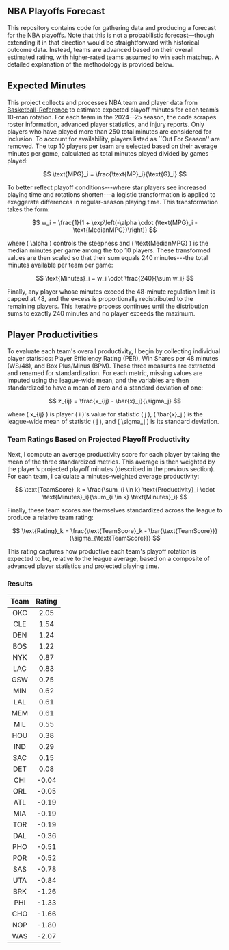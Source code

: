 
## NBA Playoffs Forecast

This repository contains code for gathering data and producing a forecast for the NBA playoffs. Note that this is not a probabilistic forecast—though extending it in that direction would be straightforward with historical outcome data. Instead, teams are advanced based on their overall estimated rating, with higher-rated teams assumed to win each matchup. A detailed explanation of the methodology is provided below.

## Expected Minutes

This project collects and processes NBA team and player data from [Basketball-Reference](https://www.basketball-reference.com) to estimate expected playoff minutes for each team’s 10-man rotation. For each team in the 2024--25 season, the code scrapes roster information, advanced player statistics, and injury reports. Only players who have played more than 250 total minutes are considered for inclusion. To account for availability, players listed as ``Out For Season'' are removed. The top 10 players per team are selected based on their average minutes per game, calculated as total minutes played divided by games played:

$$
\text{MPG}_i = \frac{\text{MP}_i}{\text{G}_i}
$$

To better reflect playoff conditions---where star players see increased playing time and rotations shorten---a logistic transformation is applied to exaggerate differences in regular-season playing time. This transformation takes the form:

$$
w_i = \frac{1}{1 + \exp\left(-\alpha \cdot (\text{MPG}_i - \text{MedianMPG})\right)}
$$

where \( \alpha \) controls the steepness and \( \text{MedianMPG} \) is the median minutes per game among the top 10 players. These transformed values are then scaled so that their sum equals 240 minutes---the total minutes available per team per game:

$$
\text{Minutes}_i = w_i \cdot \frac{240}{\sum w_i}
$$

Finally, any player whose minutes exceed the 48-minute regulation limit is capped at 48, and the excess is proportionally redistributed to the remaining players. This iterative process continues until the distribution sums to exactly 240 minutes and no player exceeds the maximum.

## Player Productivities

To evaluate each team's overall productivity, I begin by collecting individual player statistics: Player Efficiency Rating (PER), Win Shares per 48 minutes (WS/48), and Box Plus/Minus (BPM). These three measures are extracted and renamed for standardization. For each metric, missing values are imputed using the league-wide mean, and the variables are then standardized to have a mean of zero and a standard deviation of one:

$$
z_{ij} = \frac{x_{ij} - \bar{x}_j}{\sigma_j}
$$

where \( x_{ij} \) is player \( i \)'s value for statistic \( j \), \( \bar{x}_j \) is the league-wide mean of statistic \( j \), and \( \sigma_j \) is its standard deviation.

### Team Ratings Based on Projected Playoff Productivity

Next, I compute an average productivity score for each player by taking the mean of the three standardized metrics. This average is then weighted by the player’s projected playoff minutes (described in the previous section). For each team, I calculate a minutes-weighted average productivity:

$$
\text{TeamScore}_k = \frac{\sum_{i \in k} \text{Productivity}_i \cdot \text{Minutes}_i}{\sum_{i \in k} \text{Minutes}_i}
$$

Finally, these team scores are themselves standardized across the league to produce a relative team rating:

$$
\text{Rating}_k = \frac{\text{TeamScore}_k - \bar{\text{TeamScore}}}{\sigma_{\text{TeamScore}}}
$$

This rating captures how productive each team's playoff rotation is expected to be, relative to the league average, based on a composite of advanced player statistics and projected playing time.

### Results

| Team | Rating |
|:----:|:------:|
| OKC  |  2.05  |
| CLE  |  1.54  |
| DEN  |  1.24  |
| BOS  |  1.22  |
| NYK  |  0.87  |
| LAC  |  0.83  |
| GSW  |  0.75  |
| MIN  |  0.62  |
| LAL  |  0.61  |
| MEM  |  0.61  |
| MIL  |  0.55  |
| HOU  |  0.38  |
| IND  |  0.29  |
| SAC  |  0.15  |
| DET  |  0.08  |
| CHI  | -0.04  |
| ORL  | -0.05  |
| ATL  | -0.19  |
| MIA  | -0.19  |
| TOR  | -0.19  |
| DAL  | -0.36  |
| PHO  | -0.51  |
| POR  | -0.52  |
| SAS  | -0.78  |
| UTA  | -0.84  |
| BRK  | -1.26  |
| PHI  | -1.33  |
| CHO  | -1.66  |
| NOP  | -1.80  |
| WAS  | -2.07  |

